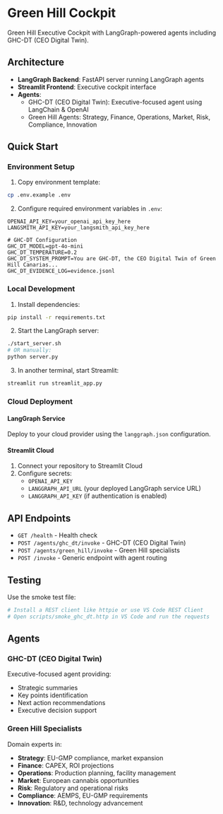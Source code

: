# Green Hill Cockpit

Green Hill Executive Cockpit with LangGraph-powered agents including GHC-DT (CEO Digital Twin).

## Architecture

- **LangGraph Backend**: FastAPI server running LangGraph agents
- **Streamlit Frontend**: Executive cockpit interface
- **Agents**:
  - GHC-DT (CEO Digital Twin): Executive-focused agent using LangChain & OpenAI
  - Green Hill Agents: Strategy, Finance, Operations, Market, Risk, Compliance, Innovation

## Quick Start

### Environment Setup

1. Copy environment template:
```bash
cp .env.example .env
```

2. Configure required environment variables in `.env`:
```env
OPENAI_API_KEY=your_openai_api_key_here
LANGSMITH_API_KEY=your_langsmith_api_key_here

# GHC-DT Configuration
GHC_DT_MODEL=gpt-4o-mini
GHC_DT_TEMPERATURE=0.2
GHC_DT_SYSTEM_PROMPT=You are GHC-DT, the CEO Digital Twin of Green Hill Canarias...
GHC_DT_EVIDENCE_LOG=evidence.jsonl
```

### Local Development

1. Install dependencies:
```bash
pip install -r requirements.txt
```

2. Start the LangGraph server:
```bash
./start_server.sh
# OR manually:
python server.py
```

3. In another terminal, start Streamlit:
```bash
streamlit run streamlit_app.py
```

### Cloud Deployment

#### LangGraph Service
Deploy to your cloud provider using the `langgraph.json` configuration.

#### Streamlit Cloud
1. Connect your repository to Streamlit Cloud
2. Configure secrets:
   - `OPENAI_API_KEY`
   - `LANGGRAPH_API_URL` (your deployed LangGraph service URL)
   - `LANGGRAPH_API_KEY` (if authentication is enabled)

## API Endpoints

- `GET /health` - Health check
- `POST /agents/ghc_dt/invoke` - GHC-DT (CEO Digital Twin)
- `POST /agents/green_hill/invoke` - Green Hill specialists
- `POST /invoke` - Generic endpoint with agent routing

## Testing

Use the smoke test file:
```bash
# Install a REST client like httpie or use VS Code REST Client
# Open scripts/smoke_ghc_dt.http in VS Code and run the requests
```

## Agents

### GHC-DT (CEO Digital Twin)
Executive-focused agent providing:
- Strategic summaries
- Key points identification  
- Next action recommendations
- Executive decision support

### Green Hill Specialists
Domain experts in:
- **Strategy**: EU-GMP compliance, market expansion
- **Finance**: CAPEX, ROI projections
- **Operations**: Production planning, facility management
- **Market**: European cannabis opportunities
- **Risk**: Regulatory and operational risks
- **Compliance**: AEMPS, EU-GMP requirements
- **Innovation**: R&D, technology advancement